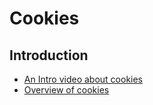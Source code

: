 
# Cookies
## Introduction

 - [An Intro video about cookies](https://www.youtube.com/watch?v=s04Vjlcgwco)
 - [Overview of cookies](https://somup.com/cZX3XiJzbC)

